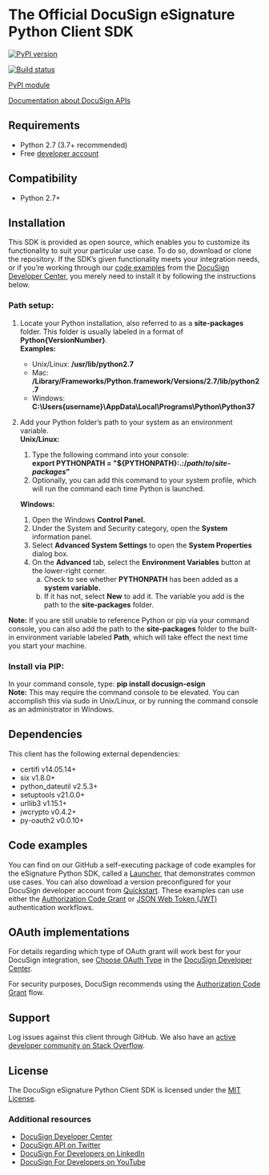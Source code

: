 # The Official DocuSign eSignature Python Client SDK

[![PyPI version][pypi-image]][pypi-url]
<!--[![PyPI downloads][downloads-image]][downloads-url]-->
[![Build status][travis-image]][travis-url]

[PyPI module](https://pypi.python.org/pypi/docusign_esign)

[Documentation about DocuSign APIs](https://developers.docusign.com/)

## Requirements
*   Python 2.7 (3.7+ recommended)
*   Free [developer account](https://go.docusign.com/sandbox/productshot/?elqCampaignId=16531)

## Compatibility
*   Python 2.7+

## Installation
This SDK is provided as open source, which enables you to customize its functionality to suit your particular use case. To do so, download or clone the repository. If the SDK’s given functionality meets your integration needs, or if you’re working through our [code examples](https://developers.docusign.com/docs/esign-rest-api/how-to/) from the [DocuSign Developer Center](https://developers.docusign.com/), you merely need to install it by following the instructions below.

### Path setup:
1. Locate your Python installation, also referred to as a **site-packages** folder. This folder is usually labeled in a format of **Python{VersionNumber}**.  
    **Examples:**
    *   Unix/Linux: **/usr/lib/python2.7**
    *   Mac: **/Library/Frameworks/Python.framework/Versions/2.7/lib/python2.7**
    *   Windows: **C:\Users{username}\AppData\Local\Programs\Python\Python37**
2. Add your Python folder’s path to your system as an environment variable.  
    **Unix/Linux:**
    1. Type the following command into your console: \
        **export PYTHONPATH = "${PYTHONPATH}:.:/_path_/_to_/_site-packages_"**
    2. Optionally, you can add this command to your system profile, which will run the command each time Python is launched.  

    **Windows:**
    <ol>
      <li>Open the Windows <strong>Control Panel.</strong></li>
      <li>Under the System and Security category, open the <strong>System</strong> information panel.</li>
      <li>Select <strong>Advanced System Settings</strong> to open the <strong>System Properties</strong> dialog box.</li>
      <li>On the <strong>Advanced</strong> tab, select the <strong>Environment Variables</strong> button at the lower-right corner.
          <ol style="list-style-type: lower-alpha">
              <li>Check to see whether <strong>PYTHONPATH</strong> has been added as a <strong>system variable.</strong></li>
              <li>If it has not, select <strong>New</strong> to add it. The variable you add is the path to the <strong>site-packages</strong> folder.</li>
          </ol>
      </li>
    </ol>

**Note:** If you are still unable to reference Python or pip via your command console, you can also add the path to the **site-packages** folder to the built-in environment variable labeled **Path**, which will take effect the next time you start your machine.

### Install via PIP:
In your command console, type: **pip install docusign-esign**  
    **Note:** This may require the command console to be elevated. You can accomplish this via sudo in Unix/Linux, or by running the command console as an administrator in Windows.

## Dependencies
This client has the following external dependencies:
*   certifi v14.05.14+
*   six v1.8.0+
*   python_dateutil v2.5.3+
*   setuptools v21.0.0+
*   urllib3 v1.15.1+
*   jwcrypto v0.4.2+
*   py-oauth2 v0.0.10+

## Code examples
You can find on our GitHub a self-executing package of code examples for the eSignature Python SDK, called a [Launcher](https://github.com/docusign/code-examples-python/blob/master/README.md), that demonstrates common use cases. You can also download a version preconfigured for your DocuSign developer account from [Quickstart](https://developers.docusign.com/docs/esign-rest-api/quickstart/). These examples can use either the [Authorization Code Grant](https://developers.docusign.com/esign-rest-api/guides/authentication/oauth2-code-grant) or [JSON Web Token (JWT)](https://developers.docusign.com/esign-rest-api/guides/authentication/oauth2-jsonwebtoken) authentication workflows.

## OAuth implementations
For details regarding which type of OAuth grant will work best for your DocuSign integration, see [Choose OAuth Type](https://developers.docusign.com/platform/auth/choose/) in the [DocuSign Developer Center](https://developers.docusign.com/).

For security purposes, DocuSign recommends using the [Authorization Code Grant](https://developers.docusign.com/esign-rest-api/guides/authentication/oauth2-code-grant) flow.

## Support
Log issues against this client through GitHub. We also have an [active developer community on Stack Overflow](https://stackoverflow.com/questions/tagged/docusignapi).

## License
The DocuSign eSignature Python Client SDK is licensed under the [MIT License](https://github.com/docusign/docusign-python-client/blob/master/LICENSE).

### Additional resources
*   [DocuSign Developer Center](https://developers.docusign.com/)
*   [DocuSign API on Twitter](https://twitter.com/docusignapi)
*   [DocuSign For Developers on LinkedIn](https://www.linkedin.com/showcase/docusign-for-developers/)
*   [DocuSign For Developers on YouTube](https://www.youtube.com/channel/UCJSJ2kMs_qeQotmw4-lX2)

[pypi-image]: https://img.shields.io/pypi/v/docusign_esign.svg?style=flat
[pypi-url]: https://pypi.python.org/pypi/docusign_esign
[downloads-image]: https://img.shields.io/pypi/dm/docusign_esign.svg?style=flat
[downloads-url]: https://pypi.python.org/pypi/docusign_esign
[travis-image]: https://img.shields.io/travis/docusign/docusign-python-client.svg?style=flat
[travis-url]: https://travis-ci.org/docusign/docusign-python-client